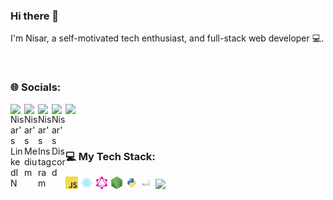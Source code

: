 <h3 > Hi there 👋</h3>

<p>
I'm Nisar, a self-motivated tech enthusiast, and full-stack web developer 💻.
</p>

<br />


<h3 > 🌐 Socials: </h3 > 

<a href="https://www.linkedin.com/in/nisar1406/">
  <img align="left" alt="Nisar's LinkedIN" width="22px" src="https://upload.wikimedia.org/wikipedia/commons/8/81/LinkedIn_icon.svg" />
</a>
<a href="https://nisar1406.medium.com/">
  <img align="left" alt="Nisar's Medium" width="22px" src="https://miro.medium.com/fit/c/96/96/1*sHhtYhaCe2Uc3IU0IgKwIQ.png" />
</a>
<a href="https://www.instagram.com/nisar1406__/">
  <img align="left" alt="Nisar's Instagram" width="22px" src="https://raw.githubusercontent.com/hussainweb/hussainweb/main/icons/instagram.png" />
</a>
<a href="https://discord.gg/3XnGJEgM">
  <img align="left" alt="Nisar's Discord" width="22px" src="https://www.svgrepo.com/show/353655/discord-icon.svg" />
</a>

  ![](https://visitor-badge.glitch.me/badge?page_id=nisar1406)

  <br />
  

<h3 > 💻 My Tech Stack:</h3 > 

<code><img height="20" src="https://raw.githubusercontent.com/github/explore/80688e429a7d4ef2fca1e82350fe8e3517d3494d/topics/javascript/javascript.png"></code>
<code><img height="20" src="https://raw.githubusercontent.com/github/explore/80688e429a7d4ef2fca1e82350fe8e3517d3494d/topics/react/react.png"></code>
<code><img height="20" src="https://raw.githubusercontent.com/github/explore/5c058a388828bb5fde0bcafd4bc867b5bb3f26f3/topics/graphql/graphql.png"></code>
<code><img height="20" src="https://raw.githubusercontent.com/github/explore/80688e429a7d4ef2fca1e82350fe8e3517d3494d/topics/nodejs/nodejs.png"></code>
<code><img height="20" src="https://raw.githubusercontent.com/github/explore/80688e429a7d4ef2fca1e82350fe8e3517d3494d/topics/python/python.png"></code>
<code><img height="20" src="https://raw.githubusercontent.com/github/explore/80688e429a7d4ef2fca1e82350fe8e3517d3494d/topics/mysql/mysql.png"></code>
<code><img height="20" src="https://github.com/mongodb/mongo/blob/master/docs/leaf.svg"></code>

